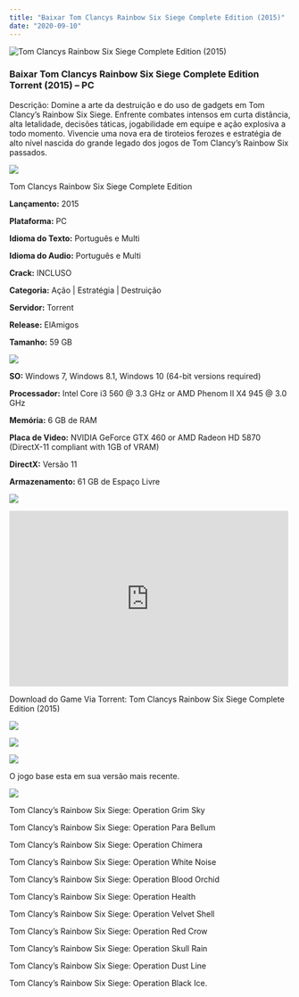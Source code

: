 ```yaml
---
title: "Baixar Tom Clancys Rainbow Six Siege Complete Edition (2015)"
date: "2020-09-10"
---
```


![Tom Clancys Rainbow Six Siege Complete Edition (2015)](https://1.bp.blogspot.com/-8qPrddNsens/X1oUgkZnlvI/AAAAAAAAB0A/TxsqPXuIknwv5wsNHcxc_PsMfdgA_JWowCNcBGAsYHQ/s320/poster.jpg "Tom Clancys Rainbow Six Siege Complete Edition (2015)")

### Baixar Tom Clancys Rainbow Six Siege Complete Edition Torrent (2015) – PC

Descrição: Domine a arte da destruição e do uso de gadgets em Tom Clancy’s Rainbow Six Siege. Enfrente combates intensos em curta distância, alta letalidade, decisões táticas, jogabilidade em equipe e ação explosiva a todo momento. Vivencie uma nova era de tiroteios ferozes e estratégia de alto nível nascida do grande legado dos jogos de Tom Clancy’s Rainbow Six passados.

![](https://1.bp.blogspot.com/-XIAoZor_ewQ/Xt6k8H1cWZI/AAAAAAAAAi0/oGRR_ah4Rf449lfQQZDiX_22jAu7LLnJACPcBGAYYCw/s400/Bot{3609bd5131d0da293f09833def3bbd020ab4c0214c4260905f4dc32ed0bf05ac}25C3{3609bd5131d0da293f09833def3bbd020ab4c0214c4260905f4dc32ed0bf05ac}25A3o{3609bd5131d0da293f09833def3bbd020ab4c0214c4260905f4dc32ed0bf05ac}2Bde{3609bd5131d0da293f09833def3bbd020ab4c0214c4260905f4dc32ed0bf05ac}2BInforma{3609bd5131d0da293f09833def3bbd020ab4c0214c4260905f4dc32ed0bf05ac}25C3{3609bd5131d0da293f09833def3bbd020ab4c0214c4260905f4dc32ed0bf05ac}25A7{3609bd5131d0da293f09833def3bbd020ab4c0214c4260905f4dc32ed0bf05ac}25C3{3609bd5131d0da293f09833def3bbd020ab4c0214c4260905f4dc32ed0bf05ac}25B5es.jpg)

Tom Clancys Rainbow Six Siege Complete Edition

**Lançamento:** 2015

**Plataforma:** PC

**Idioma do Texto:** Português e Multi

**Idioma do Audio:** Português e Multi

**Crack:** INCLUSO

**Categoria:** Ação | Estratégia | Destruição

**Servidor:** Torrent

**Release:** ElAmigos

**Tamanho:** 59 GB

![](https://1.bp.blogspot.com/-h4INo_OBwls/Xt6lEEMpxNI/AAAAAAAAAi4/JjyyoRDYOagV83dzmOlHFitCwsklVMs6ACPcBGAYYCw/s400/Bot{3609bd5131d0da293f09833def3bbd020ab4c0214c4260905f4dc32ed0bf05ac}25C3{3609bd5131d0da293f09833def3bbd020ab4c0214c4260905f4dc32ed0bf05ac}25A3o{3609bd5131d0da293f09833def3bbd020ab4c0214c4260905f4dc32ed0bf05ac}2Bde{3609bd5131d0da293f09833def3bbd020ab4c0214c4260905f4dc32ed0bf05ac}2BRequisitos.jpg)

**SO:** Windows 7, Windows 8.1, Windows 10 (64-bit versions required)

**Processador:** Intel Core i3 560 @ 3.3 GHz or AMD Phenom II X4 945 @ 3.0 GHz

**Memória:** 6 GB de RAM

**Placa de Video:** NVIDIA GeForce GTX 460 or AMD Radeon HD 5870 (DirectX-11 compliant with 1GB of VRAM)

**DirectX:** Versão 11

**Armazenamento:** 61 GB de Espaço Livre

![](https://1.bp.blogspot.com/-rcYyVsnA81c/Xt6lZMZ2XiI/AAAAAAAAAjA/1MF2KKFyKSoUtwrodSDJRdpQoMNmnHOhwCPcBGAYYCw/s400/Bot{3609bd5131d0da293f09833def3bbd020ab4c0214c4260905f4dc32ed0bf05ac}25C3{3609bd5131d0da293f09833def3bbd020ab4c0214c4260905f4dc32ed0bf05ac}25A3o{3609bd5131d0da293f09833def3bbd020ab4c0214c4260905f4dc32ed0bf05ac}2Bde{3609bd5131d0da293f09833def3bbd020ab4c0214c4260905f4dc32ed0bf05ac}2BTrailer.jpg)

<iframe allow="accelerometer; autoplay; encrypted-media; gyroscope; picture-in-picture" allowfullscreen frameborder="0" height="315" src="https://www.youtube.com/embed/Vsc4_c3HxTQ" width="500"></iframe>

Download do Game Via Torrent: Tom Clancys Rainbow Six Siege Complete Edition (2015)

[![](https://1.bp.blogspot.com/-KEcbu5lXdM0/Xu5yX-HgHDI/AAAAAAAAAsY/bBJ6W14NqC4-Ny_0LiwqQPIkTbYzyURcACPcBGAYYCw/s200/CAPA3.jpg)](https://utorrentmegagames.blogspot.com/p/recomendado.html)

[![](https://1.bp.blogspot.com/-Rkir3Cy7E90/XthUbQKV_OI/AAAAAAAAAgU/q6xV1k8mreQnsOAbeImqH6Qi8ahsN2LpACPcBGAYYCw/s1600/Bot{3609bd5131d0da293f09833def3bbd020ab4c0214c4260905f4dc32ed0bf05ac}25C3{3609bd5131d0da293f09833def3bbd020ab4c0214c4260905f4dc32ed0bf05ac}25A3o{3609bd5131d0da293f09833def3bbd020ab4c0214c4260905f4dc32ed0bf05ac}2Bde{3609bd5131d0da293f09833def3bbd020ab4c0214c4260905f4dc32ed0bf05ac}2BDownload.jpg)](9b3a0686d39e03c85a5673c1fc5d0cf4dc838351&dn=Tom+Clancy{3609bd5131d0da293f09833def3bbd020ab4c0214c4260905f4dc32ed0bf05ac}27s+Rainbow+Six+Siege+Complete+Edition+{3609bd5131d0da293f09833def3bbd020ab4c0214c4260905f4dc32ed0bf05ac}28build+04.09.2018{3609bd5131d0da293f09833def3bbd020ab4c0214c4260905f4dc32ed0bf05ac}29+ElAmigos)

![](https://1.bp.blogspot.com/-CKOPgKMHSCw/Xt6pGtUOwjI/AAAAAAAAAjY/zHwjL-_BlP8TQZnzb-2EXBS16bGihpMuACPcBGAYYCw/s400/Conte{3609bd5131d0da293f09833def3bbd020ab4c0214c4260905f4dc32ed0bf05ac}25C3{3609bd5131d0da293f09833def3bbd020ab4c0214c4260905f4dc32ed0bf05ac}25BAdo{3609bd5131d0da293f09833def3bbd020ab4c0214c4260905f4dc32ed0bf05ac}2Bprincipal.jpg)

O jogo base esta em sua versão mais recente.

![](https://1.bp.blogspot.com/-UGXgz5_D260/Xt6pIAL2JoI/AAAAAAAAAjc/_VnT3GuyOckKn31b2f_6ucXooESqa3cHwCPcBGAYYCw/s400/Conte{3609bd5131d0da293f09833def3bbd020ab4c0214c4260905f4dc32ed0bf05ac}25C3{3609bd5131d0da293f09833def3bbd020ab4c0214c4260905f4dc32ed0bf05ac}25BAdo{3609bd5131d0da293f09833def3bbd020ab4c0214c4260905f4dc32ed0bf05ac}2BExtra.jpg)

Tom Clancy’s Rainbow Six Siege: Operation Grim Sky

Tom Clancy’s Rainbow Six Siege: Operation Para Bellum

Tom Clancy’s Rainbow Six Siege: Operation Chimera

Tom Clancy’s Rainbow Six Siege: Operation White Noise

Tom Clancy’s Rainbow Six Siege: Operation Blood Orchid

Tom Clancy’s Rainbow Six Siege: Operation Health

Tom Clancy’s Rainbow Six Siege: Operation Velvet Shell

Tom Clancy’s Rainbow Six Siege: Operation Red Crow

Tom Clancy’s Rainbow Six Siege: Operation Skull Rain

Tom Clancy’s Rainbow Six Siege: Operation Dust Line

Tom Clancy’s Rainbow Six Siege: Operation Black Ice.
